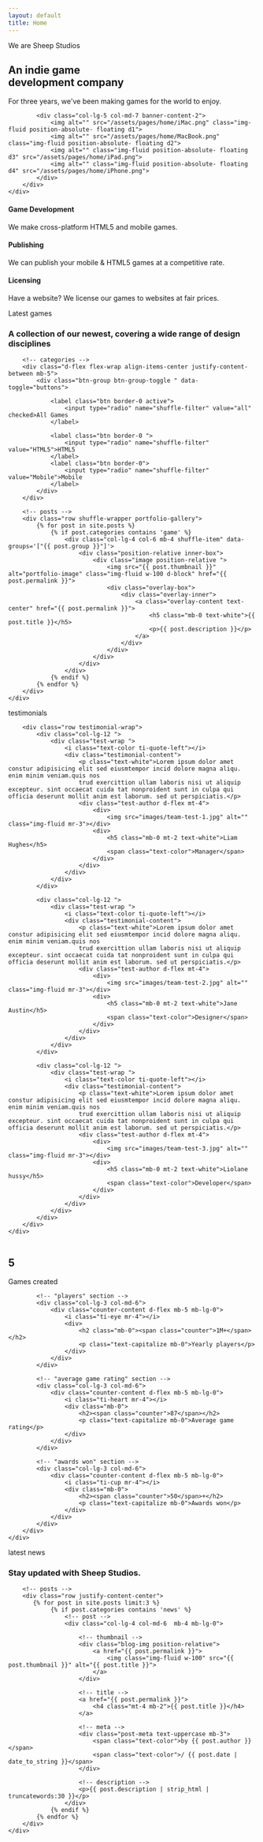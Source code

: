 ```yaml
---
layout: default
title: Home
---
```


<!-- Slider Start -->
<section class="banner-3">
	<div class="container">
		<div class="col-lg-6 align-self-end">
			</div><div class="row align-items-center">
			<div class="col-lg-6 col-md-7">
				<div class="banner-content-2">
					<span class="h5 text-uppercase text-yello">We are Sheep Studios</span>
					<h2 class="text-white mt-2">An indie game<br>development company</h2>
					<p class="my-4">For three years, we've been making games for the world to enjoy.</p>
				</div>
			</div>
			
			<div class="col-lg-5 col-md-7 banner-content-2">
				<img alt="" src="/assets/pages/home/iMac.png" class="img-fluid position-absolute- floating d1">
				<img alt="" src="/assets/pages/home/MacBook.png" class="img-fluid position-absolute- floating d2">
				<img alt="" class="img-fluid position-absolute- floating d3" src="/assets/pages/home/iPad.png">
				<img alt="" class="img-fluid position-absolute- floating d4" src="/assets/pages/home/iPhone.png">
			</div>
		</div>
	</div>
</section>
<!-- Slider End -->

<!-- Service Start -->
<section class="service-2"><div class="container">
		<div class="row justify-content-center">
			<div class="col-lg-4 col-md-6">
				<div class="service-item mb-4 mb-lg-0 text-center px-4">
					<i class="ti-game text-color icon-md"></i>
					<h4 class="my-4">Game Development</h4>
					<p>We make cross-platform HTML5 and mobile games.</p>
				</div>
			</div>
			<div class="col-lg-4 col-md-6  border-left border-right">
				<div class="service-item mb-4 mb-lg-0 px-4 text-center">
					<i class="ti-announcement text-color icon-md"></i>
					<h4 class="my-4">Publishing</h4>
					<p>We can publish your mobile &amp; HTML5 games at a competitive rate.</p>
				</div>
			</div>
			<div class="col-lg-4 col-md-6">
				<div class="service-item mb-4 mb-lg-0 text-center px-4">
					<i class="ti-package text-color icon-md"></i>
					<h4 class="my-4">Licensing</h4>
					<p>Have a website? We license our games to websites at fair prices.</p>
				</div>
			</div>
		</div>
	</div>
</section>
<!-- Service End -->

<!-- Portfolio Start -->
<section class="pt200 section portfolio-2">
	<div class="container">
		<!-- text -->
		<div class="row">
			<div class="col-lg-10">
			<span class="h5 text-color text-uppercase">
				Latest games
			</span>
			<h3 class="mb-4 mt-2">A collection of our newest, covering a wide range of design disciplines</h3>
			</div>
		</div>
		
		<!-- categories -->
		<div class="d-flex flex-wrap align-items-center justify-content-between mb-5">
			<div class="btn-group btn-group-toggle " data-toggle="buttons">

				<label class="btn border-0 active">
					<input type="radio" name="shuffle-filter" value="all" checked>All Games
				</label>

				<label class="btn border-0 ">
					<input type="radio" name="shuffle-filter" value="HTML5">HTML5
				</label>
				<label class="btn border-0">
					<input type="radio" name="shuffle-filter" value="Mobile">Mobile
				</label>
			</div>
		</div>

		<!-- posts -->
		<div class="row shuffle-wrapper portfolio-gallery">
			{% for post in site.posts %}
				{% if post.categories contains 'game' %}
					<div class="col-lg-4 col-6 mb-4 shuffle-item" data-groups='["{{ post.group }}"]'>
						<div class="position-relative inner-box">
							<div class="image position-relative ">
								<img src="{{ post.thumbnail }}" alt="portfolio-image" class="img-fluid w-100 d-block" href="{{ post.permalink }}">
								<div class="overlay-box">
									<div class="overlay-inner">
										<a class="overlay-content text-center" href="{{ post.permalink }}">
											<h5 class="mb-0 text-white">{{ post.title }}</h5>
											<p>{{ post.description }}</p>
										</a>
									</div>
								</div>
							</div>
						</div>
					</div>
				{% endif %}
			{% endfor %}
		</div>
	</div>
</section>
<!-- Portfolio End -->

<!-- Testimonial Start -->
<section class="section bg-secondary position-relative">
	<img src="images/bg-testimonial-bg.png" alt="" class="overlay-shape">
		<div class="container">
		<div class="row">
			<div class="col-lg-12">
				<span class="h5 text-color text-uppercase">
					testimonials
				</span>
			</div>
		</div>

		<div class="row testimonial-wrap">
			<div class="col-lg-12 ">
				<div class="test-wrap ">
					<i class="text-color ti-quote-left"></i>
					<div class="testimonial-content">
						<p class="text-white">Lorem ipsum dolor amet constur adipisicing elit sed eiusmtempor incid dolore magna aliqu. enim minim veniam.quis nos
						trud exercittion ullam laboris nisi ut aliquip excepteur. sint occaecat cuida tat nonproident sunt in culpa qui officia deserunt mollit anim est laborum. sed ut perspiciatis.</p>
						<div class="test-author d-flex mt-4">
							<div>
								<img src="images/team-test-1.jpg" alt="" class="img-fluid mr-3"></div>
							<div>
								<h5 class="mb-0 mt-2 text-white">Liam Hughes</h5>
								<span class="text-color">Manager</span>
							</div>
						</div>
					</div>
				</div>
			</div>

			<div class="col-lg-12 ">
				<div class="test-wrap ">
					<i class="text-color ti-quote-left"></i>
					<div class="testimonial-content">
						<p class="text-white">Lorem ipsum dolor amet constur adipisicing elit sed eiusmtempor incid dolore magna aliqu. enim minim veniam.quis nos
						trud exercittion ullam laboris nisi ut aliquip excepteur. sint occaecat cuida tat nonproident sunt in culpa qui officia deserunt mollit anim est laborum. sed ut perspiciatis.</p>
						<div class="test-author d-flex mt-4">
							<div>
								<img src="images/team-test-2.jpg" alt="" class="img-fluid mr-3"></div>
							<div>
								<h5 class="mb-0 mt-2 text-white">Jane Austin</h5>
								<span class="text-color">Designer</span>
							</div>
						</div>
					</div>
				</div>
			</div>

			<div class="col-lg-12 ">
				<div class="test-wrap ">
					<i class="text-color ti-quote-left"></i>
					<div class="testimonial-content">
						<p class="text-white">Lorem ipsum dolor amet constur adipisicing elit sed eiusmtempor incid dolore magna aliqu. enim minim veniam.quis nos
						trud exercittion ullam laboris nisi ut aliquip excepteur. sint occaecat cuida tat nonproident sunt in culpa qui officia deserunt mollit anim est laborum. sed ut perspiciatis.</p>
						<div class="test-author d-flex mt-4">
							<div>
								<img src="images/team-test-3.jpg" alt="" class="img-fluid mr-3"></div>
							<div>
								<h5 class="mb-0 mt-2 text-white">Liolane hussy</h5>
								<span class="text-color">Developer</span>
							</div>
						</div>
					</div>
				</div>
			</div>
		</div>
	</div>
</section>
<!-- Testimonial End -->

<!-- Stats start -->
<section class="section-sm counter-section position-relative bg-blue"><img src="images/bg-cta-bg.png" alt="" class="overlay-shape"><div class="container">
		<div class="row">
			<!-- "games created" section -->
			<div class="col-lg-3 col-md-6">
				<div class="counter-content d-flex mb-5 mb-lg-0">
					<i class="ti-briefcase mr-4"></i>
					<div>
						<h2 class="mb-0"><span class="counter">5</span></h2>
						<p class="text-capitalize mb-0">Games created</p>
					</div>
				</div>
			</div>

			<!-- "players" section -->
			<div class="col-lg-3 col-md-6">
				<div class="counter-content d-flex mb-5 mb-lg-0">
					<i class="ti-eye mr-4"></i>
					<div>
						<h2 class="mb-0"><span class="counter">1M+</span></h2>
						<p class="text-capitalize mb-0">Yearly players</p>
					</div>
				</div>
			</div>

			<!-- "average game rating" section -->
			<div class="col-lg-3 col-md-6">
				<div class="counter-content d-flex mb-5 mb-lg-0">
					<i class="ti-heart mr-4"></i>
					<div class="mb-0">
						<h2><span class="counter">87</span></h2>
						<p class="text-capitalize mb-0">Average game rating</p>
					</div>
				</div>
			</div>
			
			<!-- "awards won" section -->
			<div class="col-lg-3 col-md-6">
				<div class="counter-content d-flex mb-5 mb-lg-0">
					<i class="ti-cup mr-4"></i>
					<div class="mb-0">
						<h2><span class="counter">50</span>+</h2>
						<p class="text-capitalize mb-0">Awards won</p>
					</div>
				</div>
			</div>
		</div>
	</div>
</section>
<!-- Stats end -->

<!-- news section -->
<section class="section latest-blog position-relative overflow-hidden">
	<div class="container">
		<!-- text -->
		<div class="row">
			<div class="col-lg-12 text-center">
				<span class="h5 text-color text-uppercase">latest news</span>
				<h3 class="mb-5 mt-2">Stay updated with Sheep Studios.</h3>
			</div>
		</div>

		<!-- posts -->
		<div class="row justify-content-center">
           {% for post in site.posts limit:3 %}
				{% if post.categories contains 'news' %}
					<!-- post -->
					<div class="col-lg-4 col-md-6  mb-4 mb-lg-0">
               
						<!-- thumbnail -->
						<div class="blog-img position-relative">
							<a href="{{ post.permalink }}">
								<img class="img-fluid w-100" src="{{ post.thumbnail }}" alt="{{ post.title }}">
							</a>
						</div>
                
						<!-- title -->
						<a href="{{ post.permalink }}">
							<h4 class="mt-4 mb-2">{{ post.title }}</h4>
						</a>

						<!-- meta -->
						<div class="post-meta text-uppercase mb-3">
							<span class="text-color">by {{ post.author }}</span>
							<span class="text-color">/ {{ post.date | date_to_string }}</span>
						</div>

						<!-- description -->
						<p>{{ post.description | strip_html | truncatewords:30 }}</p>
					</div>
				{% endif %}
			{% endfor %}
		</div>
	</div>
</section>
<!-- news end -->